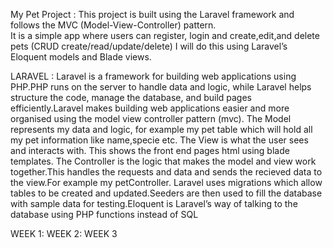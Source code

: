 My Pet Project : 
This project is built using the Laravel framework and follows the MVC (Model-View-Controller) pattern.  
It is a simple app where users can register, login and create,edit,and delete pets (CRUD create/read/update/delete) I will do this using Laravel’s Eloquent models and Blade views.

LARAVEL :
Laravel is a framework for building web applications using PHP.PHP runs on the server to handle data and logic, while Laravel helps structure the code, manage the database, and build pages efficiently.Laravel makes building web applications easier and more organised using the model view controller pattern (mvc). The Model represents my data and logic, for example my pet table which will hold all my pet information like name,specie etc. The View is what the user sees and interacts with. This shows the front end pages html using blade templates. The Controller is the logic that makes the model and view work together.This handles the requests and data and sends the recieved data to the view.For example my petController.
Laravel uses migrations which allow tables to be created and updated.Seeders are then used to fill the database with sample data for testing.Eloquent is Laravel’s way of talking to the database using PHP functions instead of SQL

WEEK 1:
WEEK 2:
WEEK 3